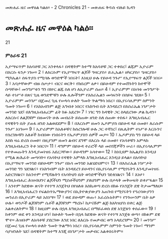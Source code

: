 ﻿
 መጽሐፈ ዜና መዋዕል ካልዕ። - 2 Chronicles 21 - መጽሐፍ ቅዱስ ብሉይ ኪዳን
# መጽሐፈ ዜና መዋዕል ካልዕ።
21
### ምዕራፍ 21
ኢዮሣፍጥም ከአባቶቹ ጋር አንቀላፋ፥ በዳዊትም ከተማ ከአባቶቹ ጋር ተቀበረ፤ ልጁም ኢዮራም በእርሱ ፋንታ ነገሠ።
2 ፤ ለእርሱም የኢዮሣፍጥ ልጆች ዓዛርያስ፥ ይሒኤል፥ ዘካርያስ፥ ዔዛርያስ፥ ሚካኤል፥ ሰፋጥያስ የሚባሉ ወንድሞች ነበሩት፤ እነዚህ ሁሉ የይሁዳ ንጉሥ የኢዮሣፍጥ ልጆች ነበሩ።
3 ፤ አባታቸውም ብዙ ስጦታ፥ ብርና ወርቅ፥ የከበረም ዕቃ፥ በይሁዳም የተመሸጉትን ከተሞች ሰጣቸው፤ መንግሥቱን ግን በኵር ልጁ ስለ ሆነ ለኢዮራም ሰጠ።
4 ፤ ኢዮራምም በአባቱ መንግሥት ላይ ተነሥቶ በጸና ጊዜ ወንድሞቹን ሁሉ ሌሎችንም የእስራኤልን መሳፍንት በሰይፍ ገደለ።
5 ፤ ኢዮራምም መንገሥ በጀመረ ጊዜ የሠላሳ ሁለት ዓመት ጕልማሳ ነበረ፥ በኢየሩሳሌምም ስምንት ዓመት ነገሠ።
6 ፤ የአክአብንም ልጅ አግብቶ ነበርና የአክዓብ ቤት እንዳደረገ በእስራኤል ነገሥታት መንገድ ሄደ፤ በእግዚአብሔርም ፊት ክፉ አደረገ።
7 ፤ ነገር ግን ከዳዊት ጋር ስላደረገው ቃል ኪዳን፥ ለእርሱና ለልጆቹም በዘመናት ሁሉ መብራት ይሰጠው ዘንድ ስለ ሰጠው ተስፋ፥ እግዚአብሔር የዳዊትን ቤት ያጠፋ ዘንድ አልወደደም።
8 ፤ በእርሱም ዘመን ኤዶምያስ በይሁዳ ላይ ዐመፀ፥ ለራሱም ንጉሥ አነገሠ።
9 ፤ ኢዮራምም ከአለቆቹና ከሰረገሎቹ ሁሉ ጋር ተሻገረ፤ በሌሊትም ተነሥቶ እርሱንና የሰረገሎቹን አለቆች ከብበው የነበሩትን የኤዶምያስን ሰዎች መታ።
10 ፤ ኤዶምያስ ግን በይሁዳ ላይ እስከ ዛሬ ድረስ ዐመፀ፥ በዚያንም ዘመን ልብና ደግሞ በእርሱ ላይ ዐመፀ፥ የአባቶቹን አምላክ እግዚአብሔርን ትቶ ነበርና።
11 ፤ ዳግምም በይሁዳ ተራሮች ላይ መስገጃዎችን ሠራ፥ በኢየሩሳሌምም የተቀመጡትን እንዲያመነዝሩ አደረጋቸው፥ ይሁዳንም አሳተው።
12 ፤ ከነቢዩም ከኤልያስ እንዲህ የሚል ጽሕፈት መጣባት። የአባትህ የዳዊት አምላክ እግዚአብሔር እንዲህ ይላል። በአባትህ በኢዮሣፍጥ መንገድ በይሁዳም ንጉሥ በአሳ መንገድ አልሄድህምና፥
13 ፤ በእስራኤል ነገሥታት መንገድ ግን ሄደሃልና፥ የአክዓብም ቤት እንዳደረገ ይሁዳንና በኢየሩሳሌም የሚኖሩትን እንዲያመነዝሩ አድርገሃልና፥ ከአንተም የሚሻሉትን የአባትህን ቤት ወንድሞችህን ገድለሃልና፥
14 ፤ እነሆ፥ እግዚአብሔር ሕዝብህንና ልጆችህን ሚስቶችህንም ያለህንም ሁሉ በታላቅ መቅሠፍት ይቀሥፋል።
15 ፤ አንተም ከደዌው ጽናት የተነሣ አንጀትህ በየዕለቱ እስኪወጣ ድረስ በክፉ የአንጀት ደዌ ትታመማለህ።
16 ፤ እግዚአብሔርን የፍልስጥኤማውያንና በኢትዮጵያውያን አጠገብ የሚኖሩትን የዓረባውያንን መንፈስ በኢዮራም ላይ አስነሣ።
17 ፤ ወደ ይሁዳም ወጡ፥ አፈረሱአትም፥ የንጉሡንም ቤት ዕቃ ሁሉ፥ ወንዶች ልጆቹንም ሴቶች ልጆቹንም ማረኩ፤ ከታናሹም ልጅ ከአካዝያስ በቀር ልጅ አልቀረለትም።
18 ፤ ከዚህም ሁሉ በኋላ እግዚአብሔር በማይፈወስ ደዌ አንጀቱን ቀሰፈው።
19 ፤ ከቀንም ወደ ቀን እንዲህ ሆነ፤ ከሁለት ዓመት በኋላ ከደዌው ጽናት የተነሣ አንጀቱ ወጣ፥ በክፉም ደዌ ሞተ። ሕዝቡም ለአባቶቹ ያደርገው እንደ ነበር ለእርሱ የመቃብር ወግ አላደረገም።
20 ፤ መንገሥ በጀመረ ጊዜ የሠላሳ ሁለት ዓመት ጕልማሳ ነበረ፥ በኢየሩሳሌምም ስምንት ዓመት ነገሠ፤ ማንም ሳያዝንለት ሄደ፤ በዳዊትም ከተማ እንጂ በነገሥታት መቃብር አልቀበሩትም። 
